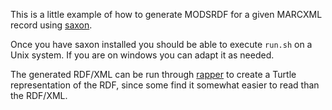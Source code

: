 This is a little example of how to generate MODSRDF for a given MARCXML record using [saxon](http://saxon.sourceforge.net/).

Once you have saxon installed you should be able to execute `run.sh` on a Unix system. If you are on windows you can adapt it as needed. 

The generated RDF/XML can be run through [rapper](http://librdf.org/raptor/rapper.html) to create a Turtle representation of the RDF, since some find it somewhat easier to read than the RDF/XML.
